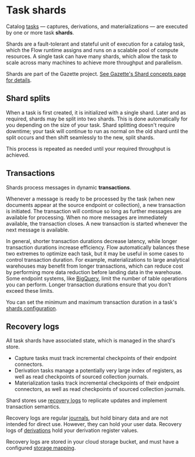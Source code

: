 # Task shards

Catalog [tasks](../README.md#tasks) — captures, derivations, and materializations —
are executed by one or more task **shards**.

Shards are a fault-tolerant and stateful unit of execution for a catalog task,
which the Flow runtime assigns and runs on a scalable pool of compute resources.
A single task can have many shards,
which allow the task to scale across many machines to
achieve more throughput and parallelism.

Shards are part of the Gazette project.
[See Gazette's Shard concepts page for details](
https://gazette.readthedocs.io/en/latest/consumers-concepts.html#shards).

## Shard splits

When a task is first created, it is initialized with a single shard.
Later and as required, shards may be split into two shards.
This is done automatically for you depending on the size of your task.
Shard splitting doesn't require downtime; your task will continue to run as normal
on the old shard until the split occurs and then shift seamlessly to the new, split shards.

This process is repeated as needed until your required throughput is achieved.

## Transactions

Shards process messages in dynamic **transactions**.

Whenever a message is ready to be processed by the task (when new documents appear at the source endpoint or collection),
a new transaction is initiated.
The transaction will continue so long as further messages are available for processing.
When no more messages are immediately available, the transaction closes.
A new transaction is started whenever the next message is available.

In general, shorter transaction durations decrease latency, while longer transaction durations
increase efficiency.
Flow automatically balances these two extremes to optimize each task,
but it may be useful in some cases to control transaction duration.
For example, materializations to large analytical warehouses may benefit from longer transactions,
which can reduce cost by performing more data reduction before landing data in the warehouse.
Some endpoint systems, like [BigQuery](../../reference/Connectors/materialization-connectors/BigQuery.md#performance-considerations), limit the number of table operations you can perform.
Longer transaction durations ensure that you don't exceed these limits.

You can set the minimum and maximum transaction duration in a task's [shards configuration](../../reference/Configuring-task-shards.md).

## Recovery logs

All task shards have associated state, which is managed in the shard's store.

* Capture tasks must track incremental checkpoints of their endpoint connectors.
* Derivation tasks manage a potentially very large index of registers,
  as well as read checkpoints of sourced collection journals.
* Materialization tasks track incremental checkpoints of their endpoint connectors,
  as well as read checkpoints of sourced collection journals.

Shard stores use
[recovery logs](https://gazette.readthedocs.io/en/latest/consumers-concepts.html#recovery-logs)
to replicate updates and implement transaction semantics.

Recovery logs are regular [journals](./journals.md),
but hold binary data and are not intended for direct use.
However, they can hold your user data.
Recovery logs of [derivations](../derivations.md) hold your derivation register values.

Recovery logs are stored in your cloud storage bucket,
and must have a configured [storage mapping](../storage-mappings.md#recovery-logs).